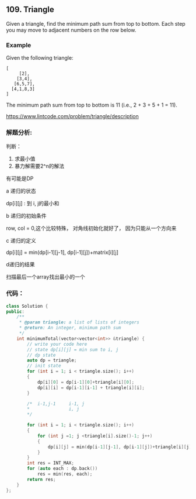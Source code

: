 ## 109. Triangle

Given a triangle, find the minimum path sum from top to bottom. Each step you may move to adjacent numbers on the row below.  


### Example

Given the following triangle:

```
[
     [2],
    [3,4],
   [6,5,7],
  [4,1,8,3]
]

```

The minimum path sum from top to bottom is 11 \(i.e., 2 + 3 + 5 + 1 = 11\).

https://www.lintcode.com/problem/triangle/description

### 解题分析:

判断：

1. 求最小值
2. 暴力解需要2^n的解法

有可能是DP

a 递归的状态

dp\[i\]\[j\] : 到 i, j的最小和

b 递归的初始条件

row, col = 0,这个比较特殊， 对角线初始化就好了， 因为只能从一个方向来

c 递归的定义

dp\[i\]\[j\] = min\(dp\[i-1\]\[j-1\], dp\[i-1\]\[j\]\)+matrix\[i\]\[j\]

d递归的结果

扫描最后一个array找出最小的一个

### 代码：

```cpp
class Solution {
public:
    /**
     * @param triangle: a list of lists of integers
     * @return: An integer, minimum path sum
     */
    int minimumTotal(vector<vector<int>> &triangle) {
        // write your code here
        // state dp[i][j] = min sum to i, j
        // dp state
        auto dp = triangle;
        // init state
        for (int i = 1; i < triangle.size(); i++)
        {
            dp[i][0] = dp[i-1][0]+triangle[i][0];
            dp[i][i] = dp[i-1][i-1] + triangle[i][i];
        }

        /*  i-1,j-1     i-1, j
        *               i, j
        */ 

        for (int i = 1; i < triangle.size(); i++)
        {
            for (int j =1; j <triangle[i].size()-1; j++)
            {
                dp[i][j] = min(dp[i-1][j-1], dp[i-1][j])+triangle[i][j];
            }
        }
        int res = INT_MAX;
        for (auto each : dp.back())
            res = min(res, each);
        return res;
    }
};
```




